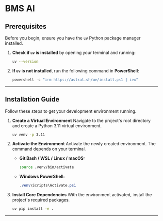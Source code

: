 # BMS AI



## Prerequisites

Before you begin, ensure you have the **`uv`** Python package manager installed.

1.  **Check if `uv` is installed** by opening your terminal and running:
    ```bash
    uv --version
    ```
2.  **If `uv` is not installed**, run the following command in **PowerShell**:
    ```powershell
    powershell -c "irm https://astral.sh/uv/install.ps1 | iex"
    ```

***

## Installation Guide

Follow these steps to get your development environment running.

1.  **Create a Virtual Environment**
    Navigate to the project's root directory and create a Python 3.11 virtual environment.
    ```bash
    uv venv -p 3.11
    ```

2.  **Activate the Environment**
    Activate the newly created environment. The command depends on your terminal.
    * **Git Bash / WSL / Linux / macOS:**
        ```bash
        source .venv/bin/activate
        ```
    * **Windows PowerShell:**
        ```powershell
        .venv\Scripts\Activate.ps1
        ```

3.  **Install Core Dependencies**
    With the environment activated, install the project's required packages.
    ```bash
    uv pip install -e .
    ```

***
